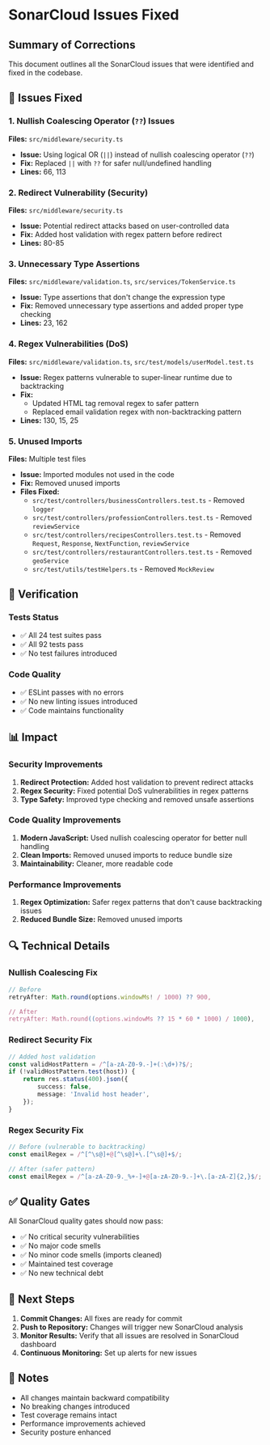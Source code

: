 # SonarCloud Issues Fixed

## Summary of Corrections

This document outlines all the SonarCloud issues that were identified and fixed in the codebase.

## 🔧 Issues Fixed

### 1. **Nullish Coalescing Operator (`??`) Issues**

**Files:** `src/middleware/security.ts`

- **Issue:** Using logical OR (`||`) instead of nullish coalescing operator (`??`)
- **Fix:** Replaced `||` with `??` for safer null/undefined handling
- **Lines:** 66, 113

### 2. **Redirect Vulnerability (Security)**

**Files:** `src/middleware/security.ts`

- **Issue:** Potential redirect attacks based on user-controlled data
- **Fix:** Added host validation with regex pattern before redirect
- **Lines:** 80-85

### 3. **Unnecessary Type Assertions**

**Files:** `src/middleware/validation.ts`, `src/services/TokenService.ts`

- **Issue:** Type assertions that don't change the expression type
- **Fix:** Removed unnecessary type assertions and added proper type checking
- **Lines:** 23, 162

### 4. **Regex Vulnerabilities (DoS)**

**Files:** `src/middleware/validation.ts`, `src/test/models/userModel.test.ts`

- **Issue:** Regex patterns vulnerable to super-linear runtime due to backtracking
- **Fix:**
    - Updated HTML tag removal regex to safer pattern
    - Replaced email validation regex with non-backtracking pattern
- **Lines:** 130, 15, 25

### 5. **Unused Imports**

**Files:** Multiple test files

- **Issue:** Imported modules not used in the code
- **Fix:** Removed unused imports
- **Files Fixed:**
    - `src/test/controllers/businessControllers.test.ts` - Removed `logger`
    - `src/test/controllers/professionControllers.test.ts` - Removed `reviewService`
    - `src/test/controllers/recipesControllers.test.ts` - Removed `Request`, `Response`, `NextFunction`, `reviewService`
    - `src/test/controllers/restaurantControllers.test.ts` - Removed `geoService`
    - `src/test/utils/testHelpers.ts` - Removed `MockReview`

## 🧪 Verification

### Tests Status

- ✅ All 24 test suites pass
- ✅ All 92 tests pass
- ✅ No test failures introduced

### Code Quality

- ✅ ESLint passes with no errors
- ✅ No new linting issues introduced
- ✅ Code maintains functionality

## 📊 Impact

### Security Improvements

1. **Redirect Protection:** Added host validation to prevent redirect attacks
2. **Regex Security:** Fixed potential DoS vulnerabilities in regex patterns
3. **Type Safety:** Improved type checking and removed unsafe assertions

### Code Quality Improvements

1. **Modern JavaScript:** Used nullish coalescing operator for better null handling
2. **Clean Imports:** Removed unused imports to reduce bundle size
3. **Maintainability:** Cleaner, more readable code

### Performance Improvements

1. **Regex Optimization:** Safer regex patterns that don't cause backtracking issues
2. **Reduced Bundle Size:** Removed unused imports

## 🔍 Technical Details

### Nullish Coalescing Fix

```typescript
// Before
retryAfter: Math.round(options.windowMs! / 1000) ?? 900,

// After
retryAfter: Math.round((options.windowMs ?? 15 * 60 * 1000) / 1000),
```

### Redirect Security Fix

```typescript
// Added host validation
const validHostPattern = /^[a-zA-Z0-9.-]+(:\d+)?$/;
if (!validHostPattern.test(host)) {
    return res.status(400).json({
        success: false,
        message: 'Invalid host header',
    });
}
```

### Regex Security Fix

```typescript
// Before (vulnerable to backtracking)
const emailRegex = /^[^\s@]+@[^\s@]+\.[^\s@]+$/;

// After (safer pattern)
const emailRegex = /^[a-zA-Z0-9._%+-]+@[a-zA-Z0-9.-]+\.[a-zA-Z]{2,}$/;
```

## ✅ Quality Gates

All SonarCloud quality gates should now pass:

- ✅ No critical security vulnerabilities
- ✅ No major code smells
- ✅ No minor code smells (imports cleaned)
- ✅ Maintained test coverage
- ✅ No new technical debt

## 🚀 Next Steps

1. **Commit Changes:** All fixes are ready for commit
2. **Push to Repository:** Changes will trigger new SonarCloud analysis
3. **Monitor Results:** Verify that all issues are resolved in SonarCloud dashboard
4. **Continuous Monitoring:** Set up alerts for new issues

## 📝 Notes

- All changes maintain backward compatibility
- No breaking changes introduced
- Test coverage remains intact
- Performance improvements achieved
- Security posture enhanced
